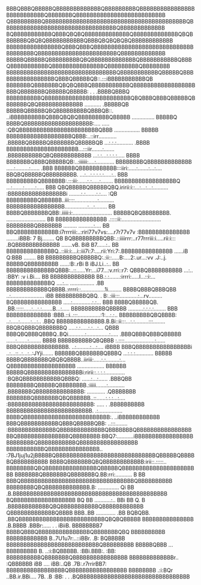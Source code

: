 BBBQBBBQBBBBBQBBBBBBBBBBBBBQBBBBBBBBBQBBBBBBBBBBBBBBBBBBBBBBBBBBBQBBBBBBBQBBBBBBBBBBBBBBBBBBBBBBBBBB
QBBBBBBBBBQBBBBBBBBBBBBBBBBBBBBBBBBBBBBBBBBBBBBBBBBBQBBBBBBBBBBBBBBBBBBBBBBBBBBBBBBBBBQBBBBBBBBBBBBB
BQBBBBBBBBBBBQBBBQBQBQBBBBBBBBBBBBBQBBBBBBBBBBBBBQBQBBBBBBBQBQBQBBBBBBBBBBBQBBBQBQBQBQBQBBBBBBBBBBBB
BBBBBBBBBBBBBBBBQBBBQBBBQBBBBBBBBBBBBBBBBBBBBBBBBBBBBBBBBBBBBBQBBBBBBBBBBBBBBBBBBBBBBBQBBBBBBBBBBBBB
BBBBBQBBBBBQBBBBBBBBBQBQBBBBBBBBBBBBBQBBBBBBBBBBBQBBBQBBBBBBBBBBBQBBBBBBBBBBBBBBBQBBBBBBBBBQBBBBBBBB
BBBBBBBBBBBBBBBBBBBBBBBBBBBBBBBBQBBBBBBBBBBBQBBBBBQBBBBBBBBBBBBBBBBBQBBBQBBBBBQB::.:::iBBBBBBBBBBBQB
BBBBBBBQBBBBBBBQBQBQBBBQBBBBBBBBBBBQBBBBBBBBBBBBBBBBBBBBBQBBBBBBBQBBBBBQBBBBB:    . .     .BBBBQBBBQ
BBBBBBBBBBQBBBBBBBBBBBBBBBBBBBBBBBBBQBQBBBQBBBQBBBBBQBBBBBBBQBQBBBBBBBBBBBBB   ...........  .BBBBBQB
BBBBBQBBBBBQBQBBBBBBBBBQBBBQB::.      ..iBBBBBBBBBBQBBBQBQBQBBBBBBBBBQBBBBB  ...............  BBBBBQ
BBBBQBBBBBBBBBBBBBBBBBBBB:....   .....     :QBQBBBBBBBBBBBBBBBBBBBBBBBQBBB  .................  BBBBB
BBBBBBBBBBBBBBBBBBBQBBB:..::irr............  .BBBBBQBBBBBQBBBBBBBQBBBBBQB  ...:.:.:........... .BBBB
BBBBBBBBBBBBBBBBBBBBB...:::iir.......:.......  .BBBBBBBBBBQBQBBBBBBBBBBB  ...:.:...:.:.:.:..... BBBB
BBBBBBBQBBBQBBBBBQB:..:iiiiii:....:............  BBBBBBBBQBBBBBBBBBBBBB  .....:.........:...... .BBB
BBBBBBQBBBBBBBBBBB:::iiri:.....:.......:...:....  BBQBQBBBBBQBBBBBBBBB. ...:...:.:.:.:.:.....:.. BBB
BBBBBBBBBQBBBBBBB:.:::iii:......:.:.....:........  BBBBBBBBBBBBBBBBBBQ ...:.......:.......:..... BBB
QBQBBBBBQBBBBBQBQ.iririi:i::...:...:...:.......... :BBBBBBBBBBBBBBBBBi ........:.:.......:.:.... :QB
BBBBBBBBBQBBBBBB..iii::::...............:.......... BBBBBBBBBBBBBBBBB...............:...:........ BB
BBBBQBBBBBBBQBB:.iiiii:i:..........................  BBBBBQBQBBBBBBBB. .......................... BB
BBBBBBBBBBBBBBB .:::::ii:..........................  BBBBBBBBQBBBBBBB .........   ..........:.... BB
BBQBBBBBBBBBBBB:i7rrrriii:..:riri77v7vs:....r7r77v7v :BBBBBBBBBBBBBBB ........iBBB: 7  Bj........ QB
BQBBBBBBBBBQBB:.::iiiirrr:..r77rrriii:i.....rii:i::: .BQBBBBBBBBBBBBB .......vB.  BiB B7......:.. BB
BBBBBBBBBBBBBBQ..::iii:i:...i::iii7i:7:....rii:Yri:7:.BBBBBBBBBBBBBBB ......iB    Q:BBB  ........ BB
BBBBBBBBBQBBBBBQ:.:ii::.....B:....2:.ur...:vv .J:..j. BBBBBQBBBBBBBBB ......:B:.rBi B iBJ.Li..:.. BB
BBBBBBBBBBBBBBQBBB:..::......Yr:...i77...:v.rri::r7:  QBBBQBBBBBBBBBB ...:.. :BBY: :v   i.Bi....  BB
BBBBBBBBBBBBB    BB.:.:.......:irrri:.....I...::i:... BBBBBBBBBBBBBQ  ....:...  ................ .BB
BBBBBBBBBBBBQBBBB.:rrrri::................1i......... BBBBQBBBQBBBQBB  ..:...................... iBB
BBBBBBBBBQBQ. . B:.:iii:::............:...rv......... BQBBBBBBBBBBBBBB .....:.............:.:... BBB
BBBBQBBBBBQB.  .BB.:::::.....:...:.:.......B...:..... BBBBBBBBBBQBBBBB ..........:.:.:.:........ BBB
BBBBBBBBBBBBB :BBB.::i..:::...............:1:...:.:.. BBBBBBBBBQBQBBBB: ..:.....:.......:...:.. .BBQ
BBBBBBBBBBBBBB.B.Bi::ii:::...:.:.........:::........  BBQBQBBBQBBBBBBBQ .....:.:.....:.:...:... QBBB
BBBQBQBBBQBBBQ..BQi...........:...............:..... .BBBQBBBQBBBQBBBBB ......:.......:........ BBBB
BBBBBBBBBBQBQBBB   :.::::....................:...... BBBQBBBBBBBBBBBBBB. ..:.........:...:.... iBBBB
BBBQBBBBBBBBBBBBBBBBi ..:...::..:...:..:JYji.......  BBBBBBQBBBBBBBQBBBQ ...:.:.:............  BBBBB
BBBBQBBBBBBBQBQBQBBBB..iiriii:.....:.:.........:... QBBBBBBBBBBBBBBBBBBB  ..................  BBBBBB
BBBBBQBBBBBBBBBBBBBBBBi:ririi::.:.:.:............. :BQBQBBBBBBBBBBBQBBBQ: ......:...:......  .BBBQBB
BBBBBBBBQBBBBBQBBBBBBBB.:iiiii.......:........... .BBBBBBBQBBBBBBBBBBBBBB:   ............  .QBBBBBBB
BBBBBBBQBBBBBBBQBQBBBBBB..::......:.:.:...:....  :BBBBBBBBBBBBBBBBBBBBBBBBB:    ..... .  .BBBBBBBBBB
BBBBBBBBBBBBBBBBBBBBBBBBB.  .:................  BBBBQBBBBBBBBBBBBBBBBBBBBBBBBB:.     ..iBBBBBBBBBBBB
BBBQBBBBBBBBBBBQBBBQBBBBBQBB: ..:::........   :BBBBBBBBBBBBBBQBBBBBBBBBBBBBQBBBBBBBQBBBBBBBBBBBBBBBB
BBQBBBBBBBBBBBBBBBQBBBBBBBB:BBQ7:...........iBBBBBBBBBBBBBBBBBBBBBBBBBQBBBBBBBBBBBQBBBBBBBBBBBBBBBBB
BBBBBBBBBBBQBBBBBBBBBBBBBBB.. :7BJ1juj1u2jBBBBBQBBBBBBBBBBBBBBBBBBBBBBBBBBBBBQBBBBBQBBBBBQBBBBBBBBBB
BBBBQBBBBBBBQBQBBBBBBBBBBBB:irii::.:::::..  BBBBBBBBQBQBBBBBBBBBBBBBBBQBBBBBQBBBBBBBBBBBBBBBBBBBBBBB
BBBBBBBQBBBBBBBQBBBBBBBQ.BB:rri:........... B   BB  BBBQBBBBBBBBBBBBBBBBBBBBBBBBBBBBBBBBBQBBBBBBBBBB
BBBBBBBBQBQBBBBBBBBBBBBB.B:  .............. Qi   BB .B.BBBBBBBBBBBBBBBBBBBBBBBBBBBBBBBBBBBBBBBBBBBBB
BQBBBBBBBBBBBBBBBBBB  BQ BB  ...........:.. BBi   BB Q. B   .BBBBBBBBBBBBQBQBBBBBBBBBBBQBBBBBBBBBBBB
QBBBBBBBBBBBBBQBBBB  BBB..BB  .............  .BB   BQBQBB.   .BBQBBBBBBBBBBBBBBBBBBBBBBBBBQBQBQBBBBB
BBBBBBBBBBBBBBB   .B.BBBB .BBBr:..... . .   iBiiB.  BBBBBBBB7    BBBBQBBBQBBBBBBBBBBBBBBBQBBBBBBBQBQ
BBBBBBBBBB   BBBBBBBBBBBB  B..7U1u7r:..::iBBr.  .B:  BQBBBBB   BBBBBBBBBBBBBBBBBBBBBBBBBBBQBBBBBBBBB
BBBBBQBBB ...   BBBBBBBBB  B.  ..:i:BQBBBBB.     :BBi.BBB:. :BB: BBBBBBBBBBQBBBBBBBQBBBBBBBBBBBBBBBB
BBBBBBBBBBBBBr.. :QBBBBBB iBB  .... iBB:..QB   .7B:.r7rrirBB7:   BBBBBBBBBBBBBBBBBQBBBBBBBBBBBBBBBBB
BBBBBBBB  .:i:BQr   ..BB.ir.BBi.... 7B.   .B :BB:   .         .  .BQBBBBBBBBBBBBBBBBBBBBBBBBBBBBBBBB
